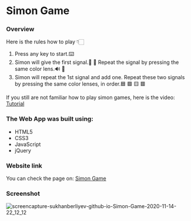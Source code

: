 # Simon Game
### Overview 
Here is the rules how to play 👇🏻

1. Press any key to start.⌨️
2. Simon will give the first signal.📣 🚨 Repeat the signal by pressing the same color lens.🔊 🎨
3. Simon will repeat the 1st signal and add one. Repeat these two signals by pressing the same color lenses, in order.🟦 🟩 🟨 🟥

If you still are not familiar how to play simon games, here is the video: <a href="https://www.youtube.com/watch?v=1Yqj76Q4jJ4">Tutorial</a>

### The Web App was built using:
* HTML5
* CSS3
* JavaScript
* jQuery
### Website link
You can check the page on: <a href="https://sukhanberliyev.github.io/Simon-Game/">Simon Game</a>
### Screenshot
![screencapture-sukhanberliyev-github-io-Simon-Game-2020-11-14-22_12_12](https://user-images.githubusercontent.com/68350747/99147738-aba48c80-26c6-11eb-8057-b2c4f1cdd151.png)
